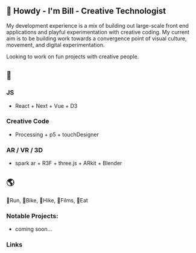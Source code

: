 ## 🦆 Howdy - I'm Bill - Creative Technologist
My development experience is a mix of building out large-scale front end applications and playful experimentation with creative coding. 
My current aim is to be building work towards a convergence point of visual culture, movement, and digital experimentation.

Looking to work on fun projects with creative people.

## 🌋
### JS
- React + Next + Vue + D3
### Creative Code
- Processing + p5 + touchDesigner
### AR / VR / 3D
- spark ar + R3F + three.js + ARkit + Blender

## :earth_americas:
:runner:Run, :bicyclist:Bike,  :evergreen_tree:Hike,  :movie_camera:Films, :stew:Eat


### Notable Projects:
- coming soon...

### Links


